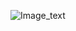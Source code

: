 ![Image_text](https://github.com/WesterDrizzle/USB_Music_Controler/blob/main/image/IMG_20241223_185417.jpg)
